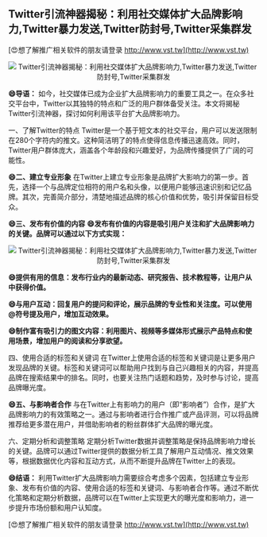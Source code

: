 ## **Twitter引流神器揭秘：利用社交媒体扩大品牌影响力,Twitter暴力发送,Twitter防封号,Twitter采集群发**

[😍想了解推广相关软件的朋友请登录 http://www.vst.tw](http://www.vst.tw)

 <center><img src="https://vst.tw/MP4/tuiguang/png/0.png" alt="Twitter引流神器揭秘：利用社交媒体扩大品牌影响力,Twitter暴力发送,Twitter防封号,Twitter采集群发"></center>

**😄导语：**
如今，社交媒体已成为企业扩大品牌影响力的重要工具之一。在众多社交平台中，Twitter以其独特的特点和广泛的用户群体备受关注。本文将揭秘Twitter引流神器，探讨如何利用该平台扩大品牌影响力。

一、了解Twitter的特点
Twitter是一个基于短文本的社交平台，用户可以发送限制在280个字符内的推文。这种简洁明了的特点使得信息传播迅速高效。同时，Twitter用户群体庞大，涵盖各个年龄段和兴趣爱好，为品牌传播提供了广阔的可能性。

**😄二、建立专业形象**
在Twitter上建立专业形象是品牌扩大影响力的第一步。首先，选择一个与品牌定位相符的用户名和头像，以便用户能够迅速识别和记忆品牌。其次，完善简介部分，清楚地描述品牌的核心价值和优势，吸引并保留目标受众。

**😄三、发布有价值的内容**
**😄发布有价值的内容是吸引用户关注和扩大品牌影响力的关键。品牌可以通过以下方式实现：**

 <center><img src="https://vst.tw/MP4/tuiguang/png/4.png" alt="Twitter引流神器揭秘：利用社交媒体扩大品牌影响力,Twitter暴力发送,Twitter防封号,Twitter采集群发"></center>

**😄提供有用的信息：发布行业内的最新动态、研究报告、技术教程等，让用户从中获得价值。**

**😄与用户互动：回复用户的提问和评论，展示品牌的专业性和关注度。可以使用@符号提及用户，增加互动效果。**

**😄制作富有吸引力的图文内容：利用图片、视频等多媒体形式展示产品特点和使用场景，增加用户的阅读和分享欲望。**

四、使用合适的标签和关键词
在Twitter上使用合适的标签和关键词是让更多用户发现品牌的关键。标签和关键词可以帮助用户找到与自己兴趣相关的内容，并提高品牌在搜索结果中的排名。同时，也要关注热门话题和趋势，及时参与讨论，提高品牌曝光度。

**😄五、与影响者合作**
与在Twitter上有影响力的用户（即“影响者”）合作，是扩大品牌影响力的有效策略之一。通过与影响者进行合作推广或产品评测，可以将品牌推荐给更多潜在用户，并借助影响者的粉丝群体扩大品牌的曝光度。

六、定期分析和调整策略
定期分析Twitter数据并调整策略是保持品牌影响力增长的关键。品牌可以通过Twitter提供的数据分析工具了解用户互动情况、推文效果等，根据数据优化内容和互动方式，从而不断提升品牌在Twitter上的表现。

**😄结语：**
利用Twitter扩大品牌影响力需要综合考虑多个因素，包括建立专业形象、发布有价值的内容、使用合适的标签和关键词、与影响者合作等。通过不断优化策略和定期分析数据，品牌可以在Twitter上实现更大的曝光度和影响力，进一步提升市场份额和用户认知度。

[😍想了解推广相关软件的朋友请登录 http://www.vst.tw](http://www.vst.tw)



